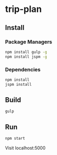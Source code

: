 # trip-plan

## Install

### Package Managers
```bash
npm install gulp -g
npm install jspm -g
```

### Dependencies
```bash
npm install
jspm install
```

## Build
```bash
gulp
```

## Run
```bash
npm start
```
Visit localhost:5000

